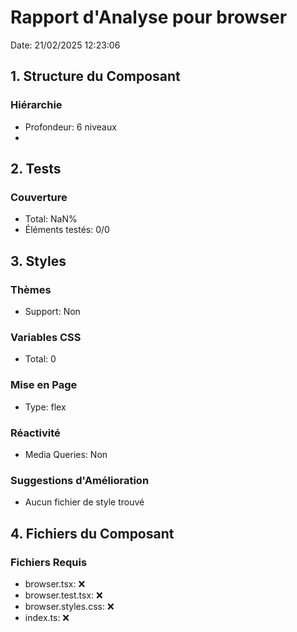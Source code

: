 # Rapport d'Analyse pour browser

Date: 21/02/2025 12:23:06

## 1. Structure du Composant

### Hiérarchie

- Profondeur: 6 niveaux
- <head>

## 2. Tests

### Couverture

- Total: NaN%
- Éléments testés: 0/0

## 3. Styles

### Thèmes

- Support: Non

### Variables CSS

- Total: 0

### Mise en Page

- Type: flex

### Réactivité

- Media Queries: Non

### Suggestions d'Amélioration

- Aucun fichier de style trouvé

## 4. Fichiers du Composant

### Fichiers Requis

- browser.tsx: ❌
- browser.test.tsx: ❌
- browser.styles.css: ❌
- index.ts: ❌
